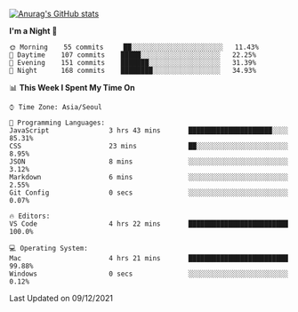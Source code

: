 
<!--
**BHyeonKim/BHyeonKim** is a ✨ _special_ ✨ repository because its `README.md` (this file) appears on your GitHub profile.

Here are some ideas to get you started:

- 🔭 I’m currently working on ...
- 🌱 I’m currently learning ...
- 👯 I’m looking to collaborate on ...
- 🤔 I’m looking for help with ...
- 💬 Ask me about ...
- 📫 How to reach me: ...
- 😄 Pronouns: ...
- ⚡ Fun fact: ...
-->
[![Anurag's GitHub stats](https://github-readme-stats.vercel.app/api?username=BHyeonKim&show_icons=true&theme=dark)
](https://github.com/anuraghazra/github-readme-stats)
<!--START_SECTION:waka-->
**I'm a Night 🦉** 

```text
🌞 Morning    55 commits     ██░░░░░░░░░░░░░░░░░░░░░░░   11.43% 
🌆 Daytime    107 commits    █████░░░░░░░░░░░░░░░░░░░░   22.25% 
🌃 Evening    151 commits    ███████░░░░░░░░░░░░░░░░░░   31.39% 
🌙 Night      168 commits    ████████░░░░░░░░░░░░░░░░░   34.93%

```


📊 **This Week I Spent My Time On** 

```text
⌚︎ Time Zone: Asia/Seoul

💬 Programming Languages: 
JavaScript               3 hrs 43 mins       █████████████████████░░░░   85.31% 
CSS                      23 mins             ██░░░░░░░░░░░░░░░░░░░░░░░   8.95% 
JSON                     8 mins              ░░░░░░░░░░░░░░░░░░░░░░░░░   3.12% 
Markdown                 6 mins              ░░░░░░░░░░░░░░░░░░░░░░░░░   2.55% 
Git Config               0 secs              ░░░░░░░░░░░░░░░░░░░░░░░░░   0.07%

🔥 Editors: 
VS Code                  4 hrs 22 mins       █████████████████████████   100.0%

💻 Operating System: 
Mac                      4 hrs 21 mins       █████████████████████████   99.88% 
Windows                  0 secs              ░░░░░░░░░░░░░░░░░░░░░░░░░   0.12%

```


 Last Updated on 09/12/2021
<!--END_SECTION:waka-->

